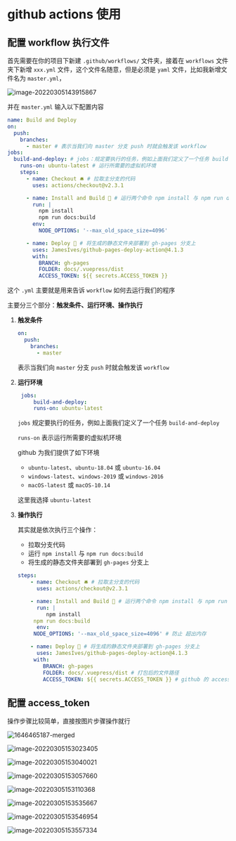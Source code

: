 # github actions 使用

## 配置 workflow 执行文件

首先需要在你的项目下新建 `.github/workflows/` 文件夹，接着在 `workflows` 文件夹下新增 `xxx.yml` 文件，这个文件名随意，但是必须是 `yaml` 文件，比如我新增文件名为 `master.yml`，

![image-20220305143915867](../../public/image-20220305143915867.png)

并在 `master.yml` 输入以下配置内容

```yaml
name: Build and Deploy
on:
  push:
    branches:
      - master # 表示当我们向 master 分支 push 时就会触发该 workflow
jobs:
  build-and-deploy: # jobs：规定要执行的任务，例如上面我们定义了一个任务 build-and-deploy
    runs-on: ubuntu-latest # 运行所需要的虚拟机环境 
    steps:
      - name: Checkout 🛎️ # 拉取主分支的代码
        uses: actions/checkout@v2.3.1

      - name: Install and Build 🔧 # 运行两个命令 npm install 与 npm run docs:build
        run: |
          npm install
          npm run docs:build
        env:
          NODE_OPTIONS: '--max_old_space_size=4096'

      - name: Deploy 🚀 # 将生成的静态文件夹部署到 gh-pages 分支上
        uses: JamesIves/github-pages-deploy-action@4.1.3
        with:
          BRANCH: gh-pages
          FOLDER: docs/.vuepress/dist
          ACCESS_TOKEN: ${{ secrets.ACCESS_TOKEN }}
```

这个 `.yml` 主要就是用来告诉 `workflow` 如何去运行我们的程序

主要分三个部分：**触发条件、运行环境、操作执行**

1. **触发条件**

   ```yaml
   on:
     push:
       branches:
         - master 
   ```

   表示当我们向 `master` 分支 `push` 时就会触发该 `workflow`
   
   


2. **运行环境**
   
   ```yaml
    jobs:
    	build-and-deploy: 
    	runs-on: ubuntu-latest 
   ```
   
   `jobs` 规定要执行的任务，例如上面我们定义了一个任务 `build-and-deploy`
   
   `runs-on` 表示运行所需要的虚拟机环境
   
   github 为我们提供了如下环境
   
   - `ubuntu-latest`、`ubuntu-18.04` 或 `ubuntu-16.04`
   - `windows-latest`、`windows-2019` 或 `windows-2016`
   - `macOS-latest` 或 `macOS-10.14`
   
   这里我选择 `ubuntu-latest`
   
   
   
3. **操作执行**

   其实就是依次执行三个操作：

   - 拉取分支代码
   - 运行 `npm install` 与 `npm run docs:build`
   - 将生成的静态文件夹部署到 `gh-pages` 分支上

   ```yaml
   steps:
       - name: Checkout 🛎️ # 拉取主分支的代码
         uses: actions/checkout@v2.3.1
   
       - name: Install and Build 🔧 # 运行两个命令 npm install 与 npm run docs:build
         run: |
         	npm install
       	npm run docs:build
         env:
       	NODE_OPTIONS: '--max_old_space_size=4096' # 防止 超出内存
   
       - name: Deploy 🚀 # 将生成的静态文件夹部署到 gh-pages 分支上
         uses: JamesIves/github-pages-deploy-action@4.1.3
       	with:
           BRANCH: gh-pages 
           FOLDER: docs/.vuepress/dist # 打包后的文件路径
           ACCESS_TOKEN: ${{ secrets.ACCESS_TOKEN }} # github 的 access_token
   ```

   

## 配置 access_token

操作步骤比较简单，直接按图片步骤操作就行

![1646465187-merged](../../public/1646465187-merged.png)

 ![image-20220305153023405](../../public/image-20220305153023405.png)

![image-20220305153040021](../../public/image-20220305153040021.png)

![image-20220305153057660](../../public/image-20220305153057660.png)

![image-20220305153110368](../../public/image-20220305153110368.png)

![image-20220305153535667](http://wngz.club/image-20220305153535667.png)

![image-20220305153546954](../../public/image-20220305153546954.png)

![image-20220305153557334](../../public/image-20220305153557334.png)

